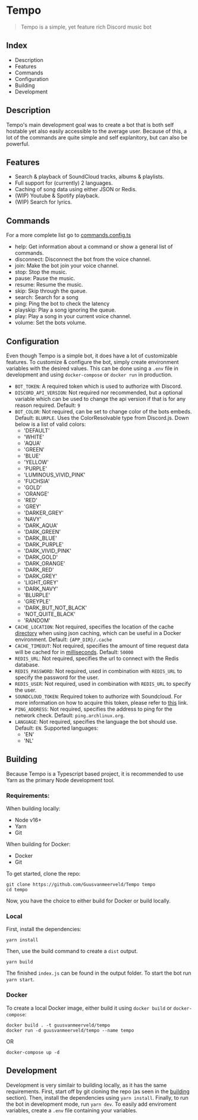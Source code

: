 # Tempo
> Tempo is a simple, yet feature rich Discord music bot

## Index
- Description
- Features
- Commands
- Configuration
- Building
- Development

## Description

Tempo's main development goal was to create a bot that is both self hostable yet also easily accessible to the average user. Because of this, a lot of the commands are quite simple and self explanitory, but can also be powerful.

## Features

- Search & playback of SoundCloud tracks, albums & playlists.
- Full support for (currently) 2 languages.
- Caching of song data using either JSON or Redis.
- (WIP) Youtube & Spotify playback.
- (WIP) Search for lyrics.

## Commands

For a more complete list go to [commands.config.ts](src/config/commands.config.ts)

- help: Get information about a command or show a general list of commands.
- disconnect: Disconnect the bot from the voice channel.
- join: Make the bot join your voice channel.
- stop: Stop the music.
- pause: Pause the music.
- resume: Resume the music.
- skip: Skip through the queue.
- search: Search for a song
- ping: Ping the bot to check the latency
- playskip: Play a song ignoring the queue.
- play: Play a song in your current voice channel.
- volume: Set the bots volume.

## Configuration

Even though Tempo is a simple bot, it does have a lot of customizable features. To customize & configure the bot, simply create environment variables with the desired values. This can be done using a `.env` file in development and using `docker-compose` or `docker run` in production.

- `BOT_TOKEN`: A required token which is used to authorize with Discord.
- `DISCORD_API_VERSION`: Not required nor recommended, but a optional variable which can be used to change the api version if that is for any reason required. Default: `9`
- `BOT_COLOR`: Not required, can be set to change color of the bots embeds. Default: `BLURPLE`. Uses the ColorResolvable type from Discord.js. Down below is a list of valid colors:
  - 'DEFAULT'
  - 'WHITE'
  - 'AQUA'
  - 'GREEN'
  - 'BLUE'
  - 'YELLOW'
  - 'PURPLE'
  - 'LUMINOUS_VIVID_PINK'
  - 'FUCHSIA'
  - 'GOLD'
  - 'ORANGE'
  - 'RED'
  - 'GREY'
  - 'DARKER_GREY'
  - 'NAVY'
  - 'DARK_AQUA'
  - 'DARK_GREEN'
  - 'DARK_BLUE'
  - 'DARK_PURPLE'
  - 'DARK_VIVID_PINK'
  - 'DARK_GOLD'
  - 'DARK_ORANGE'
  - 'DARK_RED'
  - 'DARK_GREY'
  - 'LIGHT_GREY'
  - 'DARK_NAVY'
  - 'BLURPLE'
  - 'GREYPLE'
  - 'DARK_BUT_NOT_BLACK'
  - 'NOT_QUITE_BLACK'
  - 'RANDOM'
- `CACHE_LOCATION`: Not required, specifies the location of the cache <ins>directory</ins> when using json caching, which can be useful in a Docker environment. Default: `{APP_DIR}/.cache`
- `CACHE_TIMEOUT`: Not required, specifies the amount of time request data will be cached for in <ins>milliseconds</ins>. Default: `50000`
- `REDIS_URL`: Not required, specifies the url to connect with the Redis database.
- `REDIS_PASSWORD`: Not required, used in combination with `REDIS_URL` to specify the password for the user.
- `REDIS_USER`: Not required, used in combination with `REDIS_URL` to specify the user.
- `SOUNDCLOUD_TOKEN`: Required token to authorize with Soundcloud. For more information on how to acquire this token, please refer to [this](https://stackoverflow.com/a/43962626/14346660) link.
- `PING_ADDRESS`: Not required, specifies the address to ping for the network check. Default: `ping.archlinux.org`.
- `LANGUAGE`: Not required, specifies the language the bot should use. Default: `EN`. Supported languages:
  - 'EN'
  - 'NL'

## Building

Because Tempo is a Typescript based project, it is recommended to use Yarn as the primary Node development tool.

### Requirements:
When building locally:
- Node v16+
- Yarn
- Git

When building for Docker:
- Docker
- Git

To get started, clone the repo:
```
git clone https://github.com/Guusvanmeerveld/Tempo tempo
cd tempo
```

Now, you have the choice to either build for Docker or build locally.

### Local

First, install the dependencies:

```
yarn install
```

Then, use the build command to create a `dist` output.

```
yarn build
```

The finished `index.js` can be found in the output folder. To start the bot run `yarn start`.

### Docker

To create a local Docker image, either build it using `docker build` or `docker-compose`:

```
docker build . -t guusvanmeerveld/tempo
docker run -d guusvanmeerveld/tempo --name tempo
```

OR

```
docker-compose up -d
```

## Development

Development is very similair to building locally, as it has the same requirements. First, start off by git cloning the repo (as seen in the [building](#building) section). Then, install the dependencies using `yarn install`. Finally, to run the bot in development mode, run `yarn dev`. To easily add enviroment variables, create a `.env` file containing your variables.